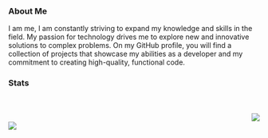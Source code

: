 ### About Me
I am me, I am constantly striving to expand my knowledge and skills in the field. My passion for technology drives me to explore new and innovative solutions to complex problems. On my GitHub profile, you will find a collection of projects that showcase my abilities as a developer and my commitment to creating high-quality, functional code.

### Stats
<br><br> <img align="right" src="https://github-readme-stats-sigma-five.vercel.app/api/top-langs?username=BluePumpKinZ&theme=dracula&langs_count=3" />  
<img align="left" src="https://github-readme-stats.vercel.app/api?username=BluePumpKinZ&show_icons=true&theme=dracula" />
